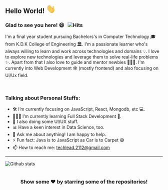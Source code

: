## Hello World! <img src="./gifs/Hi.gif" width="30px"></h2>


### Glad to see you here! 😄 &nbsp; ![Hits](https://hitcounter.pythonanywhere.com/count/tag.svg?url=https%3A%2F%2Fgithub.com%2FTechLead-21%2Fhit-counter)

I'm a final year student pursuing Bachelors's in Computer Technology 🎓 from K.D.K College of Engineering 🏛. I'm a passionate learner who's always willing to learn and work across technologies and domains 💡. I love to explore new technologies and leverage them to solve real-life problems ✨. Apart from that I also love to guide and mentor newbies 👨🏻‍💻. I'm currently into Web Development 🕸️ (mostly frontend) and also focusing on Ui/Ux field.

<br />

### Talking about Personal Stuffs:

- 🛠 I’m currently focusing on JavaScript, React, Mongodb, etc 💻.
- 👨🏻‍💻 I’m currently learning Full Stack Development 🚀.
- 🎨 I also doing some UI/UX stuff.
- 📊 Have a keen interest in Data Science, too.
- 💬 Ask me about anything! I am happy to help.
- ⚡ Fun fact: Java is to JavaScript as Car is to Carpet 😅
- 📫 How to reach me: techlead.2112@gmail.com

---

![Github stats](https://github-readme-stats.vercel.app/api?username=Techlead-21&show_icons=true&hide_border=true)

#

<div align="center">

### Show some ❤️ by starring some of the repositories!

</div>



<!--
**TechLead-21/TechLead-21** is a ✨ _special_ ✨ repository because its `README.md` (this file) appears on your GitHub profile.

Here are some ideas to get you started:

- 🔭 I’m currently working on ...
- 🌱 I’m currently learning ...
- 👯 I’m looking to collaborate on ...
- 🤔 I’m looking for help with ... 
- 💬 Ask me about ...
- 📫 How to reach me: ...
- 😄 Pronouns: ...
- ⚡ Fun fact: ...
-->
